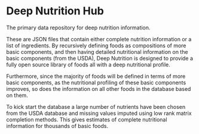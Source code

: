 # Deep Nutrition Hub
The primary data repository for deep nutrition information.

These are JSON files that contain either complete nutrition information or a list of ingredients. By recursively defining foods as compositions of more basic components, and then having detailed nutritional information on the basic components (from the USDA), Deep Nutrition is designed to provide a fully open source library of foods all with a deep nutritional profile.

Furthermore, since the majority of foods will be defined in terms of more basic components, as the nutritional profiling of these basic components improves, so does the information on all other foods in the database based on them.

To kick start the database a large number of nutrients have been chosen from the USDA database and missing values imputed using low rank matrix completion methods. This gives estimates of complete nutritional information for thousands of basic foods. 
